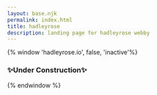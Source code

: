 ```yaml
---
layout: base.njk
permalink: index.html
title: hadleyrose
description: landing page for hadleyrose webby
---
```


{% window 'hadleyrose.io', false, 'inactive'%}
### ✨Under Construction✨
{% endwindow %}

<canvas class="webgl"></canvas>
